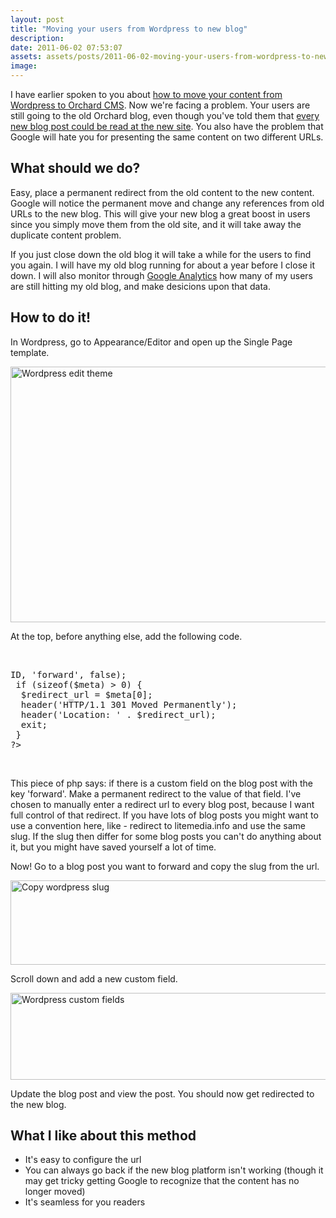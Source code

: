 ```yaml
---
layout: post
title: "Moving your users from Wordpress to new blog"
description:
date: 2011-06-02 07:53:07
assets: assets/posts/2011-06-02-moving-your-users-from-wordpress-to-new-blog
image: 
---
```


<p>I have earlier spoken to you about <a title="Blog post: How to move your content from Wordpress to Orchard CMS" href="http://litemedia.info/migrate-blog-from-wordpress-to-orchard-cms">how to move your content from Wordpress to Orchard CMS</a>. Now we're facing a problem. Your users are still going to the old Orchard blog, even though you've told them that <a title="Blog post: Moving to litemedia.info" href="http://mint.litemedia.se/2011/06/01/moving-to-litemedia-info/">every new blog post could be read at the new site</a>. You also have the problem that Google will hate you for presenting the same content on two different URLs.</p>
<h2>What should we do?</h2>
<p>Easy, place a permanent redirect from the old content to the new content. Google will notice the permanent move and change any references from old URLs to the new blog. This will give your new blog a great boost in users since you simply move them from the old site, and it will take away the duplicate content problem.</p>
<p>If you just close down the old blog it will take a while for the users to find you again. I will have my old blog running for about a year before I close it down. I will also monitor through <a title="Google Analytics" href="http://www.google.com/analytics">Google Analytics</a> how many of my users are still hitting my old blog, and make desicions upon that data.</p>
<h2>How to do it!</h2>
<p>In Wordpress, go to Appearance/Editor and open up the Single Page template.</p>
<p><img height="409" width="780" alt="Wordpress edit theme" src="http://litemedia.info/media/Default/BlogPost/blog/wordpress_edit_theme.png" /></p>
<p>At the top, before anything else, add the following code.</p>
<p> </p>
<pre class="brush:php"><?php 
 $meta = get_post_meta($post->ID, 'forward', false);
 if (sizeof($meta) > 0) {
  $redirect_url = $meta[0];
  header('HTTP/1.1 301 Moved Permanently');
  header('Location: ' . $redirect_url);
  exit;
 }
?></pre>
<p> </p>
<p>This piece of php says: if there is a custom field on the blog post with the key 'forward'. Make a permanent redirect to the value of that field. I've chosen to manually enter a redirect url to every blog post, because I want full control of that redirect. If you have lots of blog posts you might want to use a convention here, like - redirect to litemedia.info and use the same slug. If the slug then differ for some blog posts you can't do anything about it, but you might have saved yourself a lot of time.</p>
<p>Now! Go to a blog post you want to forward and copy the slug from the url.</p>
<p><img height="135" width="599" alt="Copy wordpress slug" src="http://litemedia.info/media/Default/BlogPost/blog/wordpress_slug.png" /></p>
<p>Scroll down and add a new custom field.</p>
<p><img height="139" width="869" alt="Wordpress custom fields" src="http://litemedia.info/media/Default/BlogPost/blog/wordpress_custom_field.png" /></p>
<p>Update the blog post and view the post. You should now get redirected to the new blog.</p>
<h2>What I like about this method</h2>
<ul>
<li>It's easy to configure the url</li>
<li>You can always go back if the new blog platform isn't working (though it may get tricky getting Google to recognize that the content has no longer moved)</li>
<li>It's seamless for you readers</li>
</ul>
